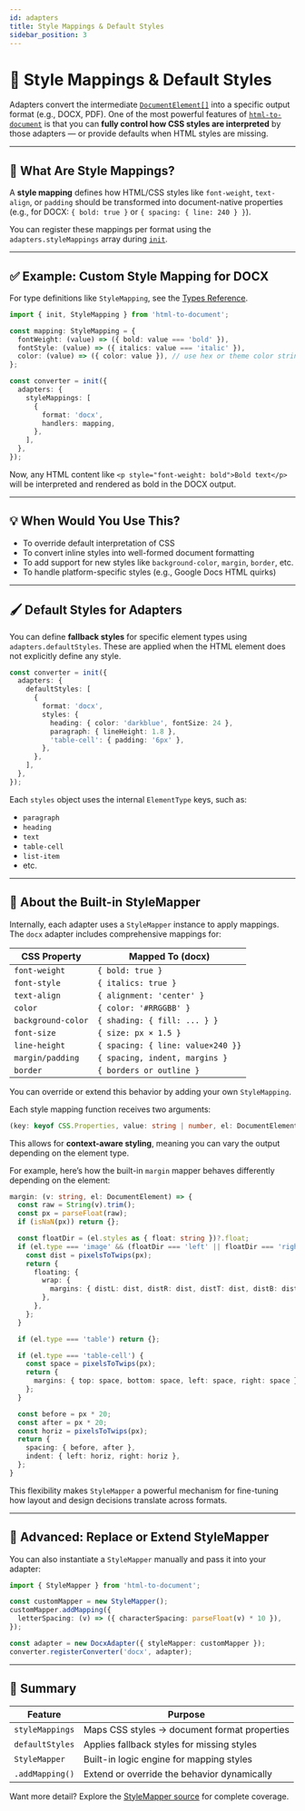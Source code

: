 ```yaml
---
id: adapters
title: Style Mappings & Default Styles
sidebar_position: 3
---
```


# 🎨 Style Mappings & Default Styles

Adapters convert the intermediate [`DocumentElement[]`](./types) into a specific output format (e.g., DOCX, PDF). One of the most powerful features of [`html-to-document`](./html-to-document) is that you can **fully control how CSS styles are interpreted** by those adapters — or provide defaults when HTML styles are missing.

---

## 🔧 What Are Style Mappings?

A **style mapping** defines how HTML/CSS styles like `font-weight`, `text-align`, or `padding` should be transformed into document-native properties (e.g., for DOCX: `{ bold: true }` or `{ spacing: { line: 240 } }`).

You can register these mappings per format using the `adapters.styleMappings` array during [`init`](./html-to-document).

---

## ✅ Example: Custom Style Mapping for DOCX

For type definitions like `StyleMapping`, see the [Types Reference](./types).

```ts
import { init, StyleMapping } from 'html-to-document';

const mapping: StyleMapping = {
  fontWeight: (value) => ({ bold: value === 'bold' }),
  fontStyle: (value) => ({ italics: value === 'italic' }),
  color: (value) => ({ color: value }), // use hex or theme color string
};

const converter = init({
  adapters: {
    styleMappings: [
      {
        format: 'docx',
        handlers: mapping,
      },
    ],
  },
});
```

Now, any HTML content like `<p style="font-weight: bold">Bold text</p>` will be interpreted and rendered as bold in the DOCX output.

---

## 💡 When Would You Use This?

- To override default interpretation of CSS
- To convert inline styles into well-formed document formatting
- To add support for new styles like `background-color`, `margin`, `border`, etc.
- To handle platform-specific styles (e.g., Google Docs HTML quirks)

---

## 🖌️ Default Styles for Adapters

You can define **fallback styles** for specific element types using `adapters.defaultStyles`. These are applied when the HTML element does not explicitly define any style.

```ts
const converter = init({
  adapters: {
    defaultStyles: [
      {
        format: 'docx',
        styles: {
          heading: { color: 'darkblue', fontSize: 24 },
          paragraph: { lineHeight: 1.8 },
          'table-cell': { padding: '6px' },
        },
      },
    ],
  },
});
```

Each `styles` object uses the internal `ElementType` keys, such as:
- `paragraph`
- `heading`
- `text`
- `table-cell`
- `list-item`
- etc.

---

## 🧠 About the Built-in StyleMapper

Internally, each adapter uses a `StyleMapper` instance to apply mappings. The `docx` adapter includes comprehensive mappings for:

| CSS Property         | Mapped To (docx)                 |
|----------------------|----------------------------------|
| `font-weight`        | `{ bold: true }`                 |
| `font-style`         | `{ italics: true }`              |
| `text-align`         | `{ alignment: 'center' }`        |
| `color`              | `{ color: '#RRGGBB' }`           |
| `background-color`   | `{ shading: { fill: ... } }`     |
| `font-size`          | `{ size: px × 1.5 }`             |
| `line-height`        | `{ spacing: { line: value×240 }}`|
| `margin/padding`     | `{ spacing, indent, margins }`   |
| `border`             | `{ borders or outline }`         |

You can override or extend this behavior by adding your own `StyleMapping`.

Each style mapping function receives two arguments:

```ts
(key: keyof CSS.Properties, value: string | number, el: DocumentElement) => object
```

This allows for **context-aware styling**, meaning you can vary the output depending on the element type.

For example, here’s how the built-in `margin` mapper behaves differently depending on the element:

```ts
margin: (v: string, el: DocumentElement) => {
  const raw = String(v).trim();
  const px = parseFloat(raw);
  if (isNaN(px)) return {};

  const floatDir = (el.styles as { float: string })?.float;
  if (el.type === 'image' && (floatDir === 'left' || floatDir === 'right')) {
    const dist = pixelsToTwips(px);
    return {
      floating: {
        wrap: {
          margins: { distL: dist, distR: dist, distT: dist, distB: dist },
        },
      },
    };
  }

  if (el.type === 'table') return {};

  if (el.type === 'table-cell') {
    const space = pixelsToTwips(px);
    return {
      margins: { top: space, bottom: space, left: space, right: space },
    };
  }

  const before = px * 20;
  const after = px * 20;
  const horiz = pixelsToTwips(px);
  return {
    spacing: { before, after },
    indent: { left: horiz, right: horiz },
  };
}
```

This flexibility makes `StyleMapper` a powerful mechanism for fine-tuning how layout and design decisions translate across formats.

---

## 🧱 Advanced: Replace or Extend StyleMapper

You can also instantiate a `StyleMapper` manually and pass it into your adapter:

```ts
import { StyleMapper } from 'html-to-document';

const customMapper = new StyleMapper();
customMapper.addMapping({
  letterSpacing: (v) => ({ characterSpacing: parseFloat(v) * 10 }),
});

const adapter = new DocxAdapter({ styleMapper: customMapper });
converter.registerConverter('docx', adapter);
```

---

## 📝 Summary

| Feature             | Purpose                                        |
|---------------------|------------------------------------------------|
| `styleMappings`     | Maps CSS styles → document format properties   |
| `defaultStyles`     | Applies fallback styles for missing styles     |
| `StyleMapper`       | Built-in logic engine for mapping styles       |
| `.addMapping()`     | Extend or override the behavior dynamically    |

Want more detail? Explore the [StyleMapper source](https://github.com/ChipiKaf/html-to-document/blob/main/src/core/style.mapper.ts) for complete coverage.